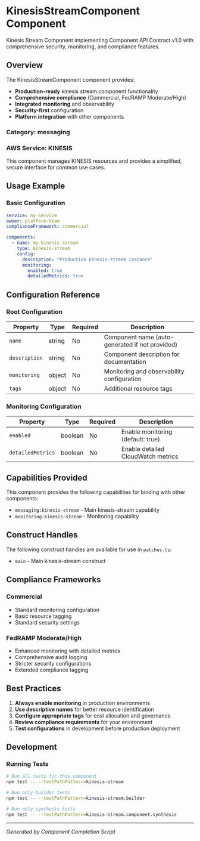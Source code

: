 # KinesisStreamComponent Component

Kinesis Stream Component implementing Component API Contract v1.0 with comprehensive security, monitoring, and compliance features.

## Overview

The KinesisStreamComponent component provides:

- **Production-ready** kinesis stream component functionality
- **Comprehensive compliance** (Commercial, FedRAMP Moderate/High)
- **Integrated monitoring** and observability
- **Security-first** configuration
- **Platform integration** with other components

### Category: messaging

### AWS Service: KINESIS

This component manages KINESIS resources and provides a simplified, secure interface for common use cases.

## Usage Example

### Basic Configuration

```yaml
service: my-service
owner: platform-team
complianceFramework: commercial

components:
  - name: my-kinesis-stream
    type: kinesis-stream
    config:
      description: "Production kinesis-stream instance"
      monitoring:
        enabled: true
        detailedMetrics: true
```

## Configuration Reference

### Root Configuration

| Property | Type | Required | Description |
|----------|------|----------|-------------|
| `name` | string | No | Component name (auto-generated if not provided) |
| `description` | string | No | Component description for documentation |
| `monitoring` | object | No | Monitoring and observability configuration |
| `tags` | object | No | Additional resource tags |

### Monitoring Configuration

| Property | Type | Required | Description |
|----------|------|----------|-------------|
| `enabled` | boolean | No | Enable monitoring (default: true) |
| `detailedMetrics` | boolean | No | Enable detailed CloudWatch metrics |

## Capabilities Provided

This component provides the following capabilities for binding with other components:

- `messaging:kinesis-stream` - Main kinesis-stream capability
- `monitoring:kinesis-stream` - Monitoring capability

## Construct Handles

The following construct handles are available for use in `patches.ts`:

- `main` - Main kinesis-stream construct

## Compliance Frameworks

### Commercial

- Standard monitoring configuration
- Basic resource tagging
- Standard security settings

### FedRAMP Moderate/High

- Enhanced monitoring with detailed metrics
- Comprehensive audit logging
- Stricter security configurations
- Extended compliance tagging

## Best Practices

1. **Always enable monitoring** in production environments
2. **Use descriptive names** for better resource identification
3. **Configure appropriate tags** for cost allocation and governance
4. **Review compliance requirements** for your environment
5. **Test configurations** in development before production deployment

## Development

### Running Tests

```bash
# Run all tests for this component
npm test -- --testPathPattern=kinesis-stream

# Run only builder tests
npm test -- --testPathPattern=kinesis-stream.builder

# Run only synthesis tests
npm test -- --testPathPattern=kinesis-stream.component.synthesis
```

---

*Generated by Component Completion Script*